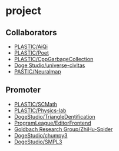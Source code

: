 project
===============

Collaborators
---------
* [PLASTIC/AiQi](https://github.com/ProgramLeague/AiQi)
* [PLASTIC/Poet](https://github.com/ProgramLeague/Poet)
* [PLASTIC/CppGarbageCollection](https://github.com/ProgramLeague/CppGarbageCollection)
* [Doge Studio/universe-civitas](https://github.com/DogeStudio/universe-civitas)
* [PASTIC/Neuralmap](https://github.com/ProgramLeague/Neuralmap)

Promoter
-----------
* [PLASTIC/SCMath](https://github.com/ProgramLeague/SCMath)
* [PLASTIC/Physics-lab](https://github.com/ProgramLeague/Physics-lab)
* [DogeStudio/TriangleDentification](https://github.com/DogeStudio/TriangleDentification)
* [ProgramLeague/EditorFrontend](https://github.com/ProgramLeague/EditorFrontend)
* [Goldbach Research Group/ZhiHu-Spider](https://github.com/Goldbach-Research-Group/ZhiHu-Spider)
* [DogeStudio/chumpy3](https://github.com/DogeStudio/chumpy3)
* [DogeStudio/SMPL3](https://github.com/DogeStudio/SMPL3)
